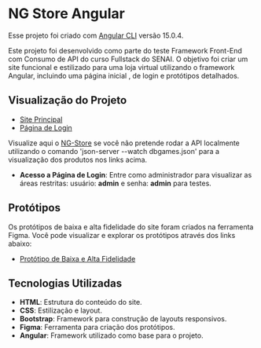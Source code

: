 # NG Store Angular

Esse projeto foi criado com [Angular CLI](https://github.com/angular/angular-cli) versão 15.0.4.

Este projeto foi desenvolvido como parte do teste Framework Front-End com Consumo de API do curso Fullstack do SENAI. O objetivo foi criar um site funcional e estilizado para uma loja virtual utilizando o framework Angular, incluindo uma página inicial , de login e protótipos detalhados.

## Visualização do Projeto

- [Site Principal](https://otaviossousa.github.io/NG-Store-Angular-Mod/inicio)
- [Página de Login](https://otaviossousa.github.io/NG-Store-Angular-Mod/login)

Visualize aqui o [NG-Store](NG-Store-Angular-Mod.pdf) se você não pretende rodar a API localmente utilizando o comando 'json-server --watch dbgames.json' para a visualização dos produtos nos links acima.

- **Acesso a Página de Login**: Entre como administrador para visualizar as áreas restritas: usuário: **admin** e senha: **admin** para testes.

## Protótipos

Os protótipos de baixa e alta fidelidade do site foram criados na ferramenta Figma. Você pode visualizar e explorar os protótipos através dos links abaixo:

- [Protótipo de Baixa e Alta Fidelidade](https://www.figma.com/design/5RRgghDZbxijlLHDcVVjv0/Senai---Prototipo-Alta-Fidelidade-2?m=auto&t=qj4goIqVgvgrNqxe-6)


## Tecnologias Utilizadas

- **HTML**: Estrutura do conteúdo do site.
- **CSS**: Estilização e layout.
- **Bootstrap**: Framework para construção de layouts responsivos.
- **Figma**: Ferramenta para criação dos protótipos.
- **Angular**: Framework utilizado como base para o projeto.
